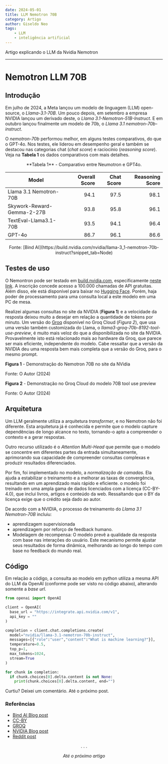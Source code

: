 ```yaml
---
date: 2024-05-01
title: LLM Nemotron 70B 
category: Artigo
author: Giseldo Neo
tags: 
    - LLM
    - inteligência artificial
---
```


Artigo explicando o LLM da Nvidia Nemotron

---

# Nemotron LLM 70B 

## Introdução

Em julho de 2024, a Meta lançou um modelo de linguagem (LLM) open-source, o _Llama-3.1-70B_. Um pouco depois, em setembro a empresa NVIDIA lançou um derivado deste, o _Llama 3.1-Nemotron-51B-Instruct_. E em outubro lançou finalmente um modelo de 70b, o _Llama 3.1 nemotron-70b-instruct_.

O _nemotron-70b_ performou melhor, em alguns testes comparativos, do que o GPT-4o. Nos testes, ele liderou em desempenho geral e também se destacou nas categorias chat (_chat score_) e raciocínio (_reasoning score_). Veja na **Tabela 1** os dados comparativos com mais detalhes.

<center>**Tabela 1** - Comparativo entre Neumotron e GPT4o.</center>

| Model	| Overall Score | Chat Score | Reasoning Score |
| ------|--------------:|-----------:|----------------:|
Llama 3.1 Nemotron-70B	| 94.1 | 97.5 |	98.1 |
Skywork-Reward-Gemma-2-27B | 93.8 |	95.8 | 96.1 |
TextEval-Llama3.1-70B | 93.5 | 94.1 |	96.4 |
GPT-4o	| 86.7 | 96.1 | 86.6 |

<center>Fonte: [Bind AI](https://build.nvidia.com/nvidia/llama-3_1-nemotron-70b-instruct?snippet_tab=Node)</center>

## Testes de uso

O Nemontron pode ser testado em [build.nvidia.com](https://build.nvidia.com), especificamente [neste link](https://build.nvidia.com/nvidia/llama-3_1-nemotron-70b-instruct?snippet_tab=Node). A inscrição concede acesso a 100.000 chamadas de API gratuitas. Além disso, ele está disponível para baixar no [Hugging Face](https://huggingface.co/nvidia/Llama-3_1-Nemotron-51B-Instruct). Porém, haja poder de processamento para uma consulta local a este modelo em uma PC de mesa.

Realizei algumas consultas no site da NVIDIA (**Figura 1**) e a velocidade da resposta deixou muito a desejar em relação a quantidade de tokens por minuto. Um versão do [Groq](https://console.groq.com/playground) disponível no Groq Cloud (*Figura 2*), que usa uma versão também customizada do Llama, o *llama3-groq-70b-8192-tool-use-preview*, é muito mais veloz do que a disponibilizada no site da NVIDIA. Provavelmente isto está relacionado mais ao hardware da Groq, que parece ser mais eficiente, independente do modelo. Cabe ressaltar que a versão da NVIDIA deu uma resposta bem mais completa que a versão do Groq, para o mesmo prompt.

**Figura 1** - Demonstração do Nemotron 70B no site da NVidia

Fonte: O Autor (2024)

**Figura 2** - Demonstração no Groq Cloud do modelo 70B tool use preview

Fonte: O Autor (2024)

## Arquitetura 

Um LLM geralmente utiliza a arquitetura _transformer_, e no Nemotron não foi diferente. Esta arquitetura já é conhecida e permite que o modelo capture dependências de longo alcance no texto, tornando-o apto a compreender o contexto e a gerar respostas.

Outro recurso utilizado é o _Attention Multi-Head_ que permite que o modelo se concentre em diferentes partes da entrada simultaneamente, aprimorando sua capacidade de compreender consultas complexas e produzir resultados diferenciados.

Por fim, foi implementado no modelo, a _normalização de camadas_. Ela ajuda a estabilizar o treinamento e a melhorar as taxas de convergência, resultando em um aprendizado mais rápido e eficiente.
o modelo foi treinado em uma ampla gama de dados licenciados com a licença (CC-BY-4.0), que inclui livros, artigos e conteúdo da web. Ressaltando que o BY da licença exige que o crédito seja dado ao autor.

De acordo com a NVIDIA, o processo de treinamento do *Llama 3.1 Nemotron-70B* incluiu: 

* aprendizagem supervisionada 
* aprendizagem por reforço de feedback humano. 
* Modelagem de recompensa: O modelo prevê a qualidade da resposta com base nas interações do usuário. Este mecanismo permite ajustar seus resultados de forma dinâmica, melhorando ao longo do tempo com base no feedback do mundo real.

## Código 

Em relação a código, a consulta ao modelo em python utiliza a mesma API do LLM da OpenAI (conforme pode ser visto no código abaixo), alterando somente a _base url_. 

```python
from openai import OpenAI

client = OpenAI(
  base_url = "https://integrate.api.nvidia.com/v1",
  api_key = ""
)

completion = client.chat.completions.create(
  model="nvidia/llama-3.1-nemotron-70b-instruct",
  messages=[{"role":"user","content":"What is machine learning?"}],
  temperature=0.5,
  top_p=1,
  max_tokens=1024,
  stream=True
)

for chunk in completion:
  if chunk.choices[0].delta.content is not None:
    print(chunk.choices[0].delta.content, end="")
```

Curtiu? Deixei um comentário. Até o próximo post.

### Referências

* [Bind AI Blog post](https://blog.getbind.co/2024/10/17/llama-3-1-nemotron-70b-is-it-better-for-coding-compared-to-gpt-4o-and-claude-3-5-sonnet/)
* [CC-BY](https://creativecommons.org/share-your-work/cclicenses/)
* [GROQ](https://console.groq.com/)
* [NVIDIA Blog post](https://developer.nvidia.com/blog/advancing-the-accuracy-efficiency-frontier-with-llama-3-1-nemotron-51b)
* [Reddit post](https://www.reddit.com/r/LocalLLaMA/comments/1fnp2kt/new_llama31nemotron51b_instruct_model_from_nvidia/)

<center>. . .</center>

_<center>Até o próximo artigo</center>_
